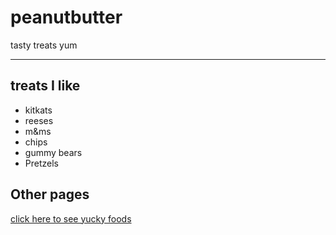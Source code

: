# peanutbutter

tasty treats yum
___

## treats I like

* kitkats
* reeses
* m&ms
* chips
* gummy bears
* Pretzels

## Other pages

[click here to see yucky foods](yuck.md)
